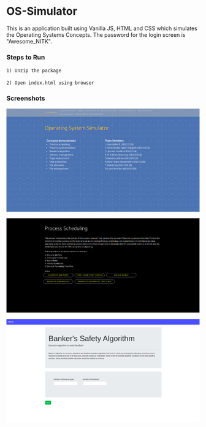 # OS-Simulator

This is an application built using Vanilla JS, HTML and CSS which simulates the Operating Systems Concepts.
The password for the login screen is "Awesome_NITK".


### Steps to Run

```
1) Unzip the package

2) Open index.html using browser
```



### Screenshots

![](img/1.png)



![](img/2.png)



![](img/3.png)

